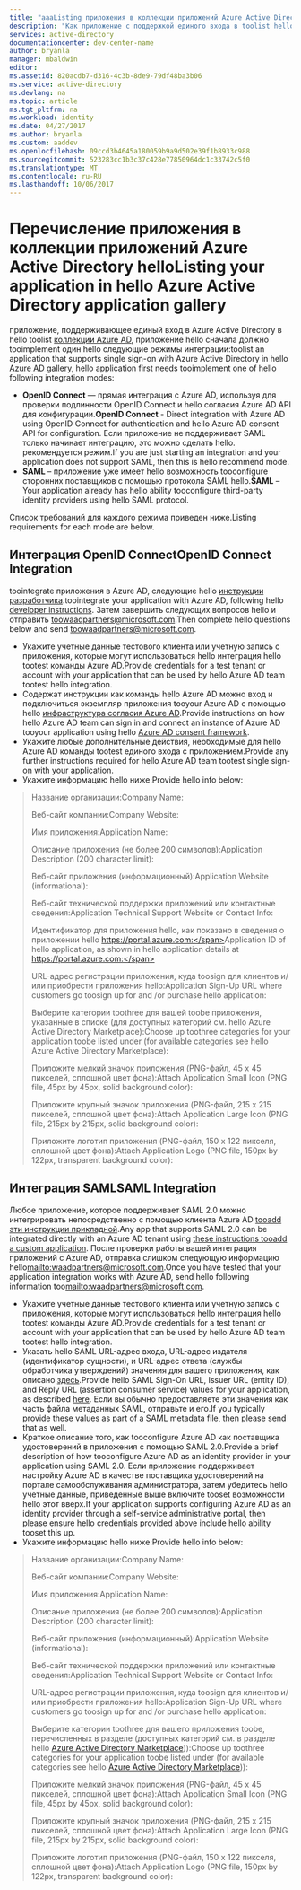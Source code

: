 ```yaml
---
title: "aaaListing приложения в коллекции приложений Azure Active Directory hello"
description: "Как приложение с поддержкой единого входа в toolist hello коллекция Azure Active Directory | Microsoft Azure"
services: active-directory
documentationcenter: dev-center-name
author: bryanla
manager: mbaldwin
editor: 
ms.assetid: 820acdb7-d316-4c3b-8de9-79df48ba3b06
ms.service: active-directory
ms.devlang: na
ms.topic: article
ms.tgt_pltfrm: na
ms.workload: identity
ms.date: 04/27/2017
ms.author: bryanla
ms.custom: aaddev
ms.openlocfilehash: 09ccd3b4645a180059b9a9d502e39f1b8933c988
ms.sourcegitcommit: 523283cc1b3c37c428e77850964dc1c33742c5f0
ms.translationtype: MT
ms.contentlocale: ru-RU
ms.lasthandoff: 10/06/2017
---
```

# <a name="listing-your-application-in-hello-azure-active-directory-application-gallery"></a><span data-ttu-id="1c6ed-103">Перечисление приложения в коллекции приложений Azure Active Directory hello</span><span class="sxs-lookup"><span data-stu-id="1c6ed-103">Listing your application in hello Azure Active Directory application gallery</span></span>
<span data-ttu-id="1c6ed-104">приложение, поддерживающее единый вход в Azure Active Directory в hello toolist [коллекции Azure AD](https://azure.microsoft.com/marketplace/active-directory/all/), приложение hello сначала должно tooimplement один hello следующие режимы интеграции:</span><span class="sxs-lookup"><span data-stu-id="1c6ed-104">toolist an application that supports single sign-on with Azure Active Directory in hello [Azure AD gallery](https://azure.microsoft.com/marketplace/active-directory/all/), hello application first needs tooimplement one of hello following integration modes:</span></span>

* <span data-ttu-id="1c6ed-105">**OpenID Connect** — прямая интеграция с Azure AD, используя для проверки подлинности OpenID Connect и hello согласия Azure AD API для конфигурации.</span><span class="sxs-lookup"><span data-stu-id="1c6ed-105">**OpenID Connect** - Direct integration with Azure AD using OpenID Connect for authentication and hello Azure AD consent API for configuration.</span></span> <span data-ttu-id="1c6ed-106">Если приложение не поддерживает SAML только начинает интеграцию, это можно сделать hello. рекомендуется режим.</span><span class="sxs-lookup"><span data-stu-id="1c6ed-106">If you are just starting an integration and your application does not support SAML, then this is hello recommend mode.</span></span>
* <span data-ttu-id="1c6ed-107">**SAML** – приложение уже имеет hello возможность tooconfigure сторонних поставщиков с помощью протокола SAML hello.</span><span class="sxs-lookup"><span data-stu-id="1c6ed-107">**SAML** – Your application already has hello ability tooconfigure third-party identity providers using hello SAML protocol.</span></span>

<span data-ttu-id="1c6ed-108">Список требований для каждого режима приведен ниже.</span><span class="sxs-lookup"><span data-stu-id="1c6ed-108">Listing requirements for each mode are below.</span></span>

## <a name="openid-connect-integration"></a><span data-ttu-id="1c6ed-109">Интеграция OpenID Connect</span><span class="sxs-lookup"><span data-stu-id="1c6ed-109">OpenID Connect Integration</span></span>
<span data-ttu-id="1c6ed-110">toointegrate приложения в Azure AD, следующие hello [инструкции разработчика](active-directory-authentication-scenarios.md).</span><span class="sxs-lookup"><span data-stu-id="1c6ed-110">toointegrate your application with Azure AD, following hello [developer instructions](active-directory-authentication-scenarios.md).</span></span> <span data-ttu-id="1c6ed-111">Затем завершить следующих вопросов hello и отправить toowaadpartners@microsoft.com.</span><span class="sxs-lookup"><span data-stu-id="1c6ed-111">Then complete hello questions below and send toowaadpartners@microsoft.com.</span></span>

* <span data-ttu-id="1c6ed-112">Укажите учетные данные тестового клиента или учетную запись с приложения, которые могут использоваться hello интеграция hello tootest команды Azure AD.</span><span class="sxs-lookup"><span data-stu-id="1c6ed-112">Provide credentials for a test tenant or account with your application that can be used by hello Azure AD team tootest hello integration.</span></span>  
* <span data-ttu-id="1c6ed-113">Содержат инструкции как команды hello Azure AD можно вход и подключиться экземпляр приложения tooyour Azure AD с помощью hello [инфраструктура согласия Azure AD](active-directory-integrating-applications.md#overview-of-the-consent-framework).</span><span class="sxs-lookup"><span data-stu-id="1c6ed-113">Provide instructions on how hello Azure AD team can sign in and connect an instance of Azure AD tooyour application using hello [Azure AD consent framework](active-directory-integrating-applications.md#overview-of-the-consent-framework).</span></span> 
* <span data-ttu-id="1c6ed-114">Укажите любые дополнительные действия, необходимые для hello Azure AD команды tootest единого входа с приложением.</span><span class="sxs-lookup"><span data-stu-id="1c6ed-114">Provide any further instructions required for hello Azure AD team tootest single sign-on with your application.</span></span> 
* <span data-ttu-id="1c6ed-115">Укажите информацию hello ниже:</span><span class="sxs-lookup"><span data-stu-id="1c6ed-115">Provide hello info below:</span></span>

> <span data-ttu-id="1c6ed-116">Название организации:</span><span class="sxs-lookup"><span data-stu-id="1c6ed-116">Company Name:</span></span>
> 
> <span data-ttu-id="1c6ed-117">Веб-сайт компании:</span><span class="sxs-lookup"><span data-stu-id="1c6ed-117">Company Website:</span></span>
> 
> <span data-ttu-id="1c6ed-118">Имя приложения:</span><span class="sxs-lookup"><span data-stu-id="1c6ed-118">Application Name:</span></span>
> 
> <span data-ttu-id="1c6ed-119">Описание приложения (не более 200 символов):</span><span class="sxs-lookup"><span data-stu-id="1c6ed-119">Application Description (200 character limit):</span></span>
> 
> <span data-ttu-id="1c6ed-120">Веб-сайт приложения (информационный):</span><span class="sxs-lookup"><span data-stu-id="1c6ed-120">Application Website (informational):</span></span>
> 
> <span data-ttu-id="1c6ed-121">Веб-сайт технической поддержки приложений или контактные сведения:</span><span class="sxs-lookup"><span data-stu-id="1c6ed-121">Application Technical Support Website or Contact Info:</span></span>
> 
> <span data-ttu-id="1c6ed-122">Идентификатор для приложения hello, как показано в сведения о приложении hello https://portal.azure.com:</span><span class="sxs-lookup"><span data-stu-id="1c6ed-122">Application  ID of hello application, as shown in hello application details at https://portal.azure.com:</span></span>
> 
> <span data-ttu-id="1c6ed-123">URL-адрес регистрации приложения, куда toosign для клиентов и/или приобрести приложения hello:</span><span class="sxs-lookup"><span data-stu-id="1c6ed-123">Application Sign-Up URL where customers go toosign up for and /or purchase hello application:</span></span>
> 
> <span data-ttu-id="1c6ed-124">Выберите категории toothree для вашей toobe приложения, указанные в списке (для доступных категорий см. hello Azure Active Directory Marketplace):</span><span class="sxs-lookup"><span data-stu-id="1c6ed-124">Choose up toothree categories for your application toobe listed under (for available categories see hello Azure Active Directory Marketplace):</span></span>
> 
> <span data-ttu-id="1c6ed-125">Приложите мелкий значок приложения (PNG-файл, 45 x 45 пикселей, сплошной цвет фона):</span><span class="sxs-lookup"><span data-stu-id="1c6ed-125">Attach Application Small Icon (PNG file, 45px by 45px, solid background color):</span></span>
> 
> <span data-ttu-id="1c6ed-126">Приложите крупный значок приложения (PNG-файл, 215 x 215 пикселей, сплошной цвет фона):</span><span class="sxs-lookup"><span data-stu-id="1c6ed-126">Attach Application Large Icon (PNG file, 215px by 215px, solid background color):</span></span>
> 
> <span data-ttu-id="1c6ed-127">Приложите логотип приложения (PNG-файл, 150 x 122 пикселя, сплошной цвет фона):</span><span class="sxs-lookup"><span data-stu-id="1c6ed-127">Attach Application Logo (PNG file, 150px by 122px, transparent background color):</span></span>
> 
> 

## <a name="saml-integration"></a><span data-ttu-id="1c6ed-128">Интеграция SAML</span><span class="sxs-lookup"><span data-stu-id="1c6ed-128">SAML Integration</span></span>
<span data-ttu-id="1c6ed-129">Любое приложение, которое поддерживает SAML 2.0 можно интегрировать непосредственно с помощью клиента Azure AD [tooadd эти инструкции прикладной](../active-directory-saas-custom-apps.md).</span><span class="sxs-lookup"><span data-stu-id="1c6ed-129">Any app that supports SAML 2.0 can be integrated directly with an Azure AD tenant using [these instructions tooadd a custom application](../active-directory-saas-custom-apps.md).</span></span> <span data-ttu-id="1c6ed-130">После проверки работы вашей интеграция приложений с Azure AD, отправка слишком следующую информацию hello<mailto:waadpartners@microsoft.com>.</span><span class="sxs-lookup"><span data-stu-id="1c6ed-130">Once you have tested that your application integration works with Azure AD, send hello following information too<mailto:waadpartners@microsoft.com>.</span></span>

* <span data-ttu-id="1c6ed-131">Укажите учетные данные тестового клиента или учетную запись с приложения, которые могут использоваться hello интеграция hello tootest команды Azure AD.</span><span class="sxs-lookup"><span data-stu-id="1c6ed-131">Provide credentials for a test tenant or account with your application that can be used by hello Azure AD team tootest hello integration.</span></span>  
* <span data-ttu-id="1c6ed-132">Указать hello SAML URL-адрес входа, URL-адрес издателя (идентификатор сущности), и URL-адрес ответа (службы обработчика утверждений) значения для вашего приложения, как описано [здесь](../active-directory-saas-custom-apps.md).</span><span class="sxs-lookup"><span data-stu-id="1c6ed-132">Provide hello SAML Sign-On URL, Issuer URL (entity ID), and Reply URL (assertion consumer service) values for your application, as described [here](../active-directory-saas-custom-apps.md).</span></span> <span data-ttu-id="1c6ed-133">Если вы обычно предоставляете эти значения как часть файла метаданных SAML, отправьте и его.</span><span class="sxs-lookup"><span data-stu-id="1c6ed-133">If you typically provide these values as part of a SAML metadata file, then please send that as well.</span></span>
* <span data-ttu-id="1c6ed-134">Краткое описание того, как tooconfigure Azure AD как поставщика удостоверений в приложения с помощью SAML 2.0.</span><span class="sxs-lookup"><span data-stu-id="1c6ed-134">Provide a brief description of how tooconfigure Azure AD as an identity provider in your application using SAML 2.0.</span></span> <span data-ttu-id="1c6ed-135">Если приложение поддерживает настройку Azure AD в качестве поставщика удостоверений на портале самообслуживания администратора, затем убедитесь hello учетные данные, приведенные выше включите tooset возможности hello этот вверх.</span><span class="sxs-lookup"><span data-stu-id="1c6ed-135">If your application supports configuring Azure AD as an identity provider through a self-service administrative portal, then please ensure hello credentials provided above include hello ability tooset this up.</span></span>
* <span data-ttu-id="1c6ed-136">Укажите информацию hello ниже:</span><span class="sxs-lookup"><span data-stu-id="1c6ed-136">Provide hello info below:</span></span>

> <span data-ttu-id="1c6ed-137">Название организации:</span><span class="sxs-lookup"><span data-stu-id="1c6ed-137">Company Name:</span></span>
> 
> <span data-ttu-id="1c6ed-138">Веб-сайт компании:</span><span class="sxs-lookup"><span data-stu-id="1c6ed-138">Company Website:</span></span>
> 
> <span data-ttu-id="1c6ed-139">Имя приложения:</span><span class="sxs-lookup"><span data-stu-id="1c6ed-139">Application Name:</span></span>
> 
> <span data-ttu-id="1c6ed-140">Описание приложения (не более 200 символов):</span><span class="sxs-lookup"><span data-stu-id="1c6ed-140">Application Description (200 character limit):</span></span>
> 
> <span data-ttu-id="1c6ed-141">Веб-сайт приложения (информационный):</span><span class="sxs-lookup"><span data-stu-id="1c6ed-141">Application Website (informational):</span></span>
> 
> <span data-ttu-id="1c6ed-142">Веб-сайт технической поддержки приложений или контактные сведения:</span><span class="sxs-lookup"><span data-stu-id="1c6ed-142">Application Technical Support Website or Contact Info:</span></span>
> 
> <span data-ttu-id="1c6ed-143">URL-адрес регистрации приложения, куда toosign для клиентов и/или приобрести приложения hello:</span><span class="sxs-lookup"><span data-stu-id="1c6ed-143">Application Sign-Up URL where customers go toosign up for and /or purchase hello application:</span></span>
> 
> <span data-ttu-id="1c6ed-144">Выберите категории toothree для вашего приложения toobe, перечисленных в разделе (доступных категорий см. в разделе hello [Azure Active Directory Marketplace](https://azure.microsoft.com/marketplace/active-directory/))):</span><span class="sxs-lookup"><span data-stu-id="1c6ed-144">Choose up toothree categories for your application toobe listed under (for available categories see hello [Azure Active Directory Marketplace](https://azure.microsoft.com/marketplace/active-directory/))):</span></span>
> 
> <span data-ttu-id="1c6ed-145">Приложите мелкий значок приложения (PNG-файл, 45 x 45 пикселей, сплошной цвет фона):</span><span class="sxs-lookup"><span data-stu-id="1c6ed-145">Attach Application Small Icon (PNG file, 45px by 45px, solid background color):</span></span>
> 
> <span data-ttu-id="1c6ed-146">Приложите крупный значок приложения (PNG-файл, 215 x 215 пикселей, сплошной цвет фона):</span><span class="sxs-lookup"><span data-stu-id="1c6ed-146">Attach Application Large Icon (PNG file, 215px by 215px, solid background color):</span></span>
> 
> <span data-ttu-id="1c6ed-147">Приложите логотип приложения (PNG-файл, 150 x 122 пикселя, сплошной цвет фона):</span><span class="sxs-lookup"><span data-stu-id="1c6ed-147">Attach Application Logo (PNG file, 150px by 122px, transparent background color):</span></span>
> 
> 

